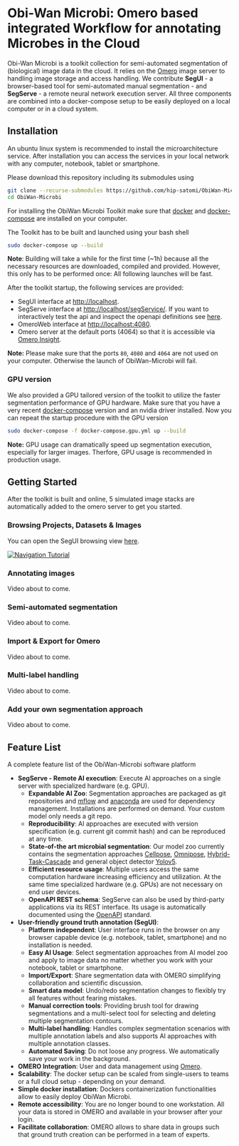 # Obi-Wan Microbi: Omero based integrated Workflow for annotating Microbes in the Cloud

Obi-Wan Microbi is a toolkit collection for semi-automated segmentation of (biological) image data in the cloud. It relies on the [Omero](https://www.openmicroscopy.org/omero/) image server to handling image storage and access handling. We contribute **SegUI** - a browser-based tool for semi-automated manual segmentation - and **SegServe** - a remote neural network execution server. All three components are combined into a docker-compose setup to be easily deployed on a local computer or in a cloud system.

## Installation

An ubuntu linux system is recommended to install the microarchitecture service. After installation you can access the services in your local network with any computer, notebook, tablet or smartphone.

Please download this repository including its submodules using

```bash
git clone --recurse-submodules https://github.com/hip-satomi/ObiWan-Microbi.git
cd ObiWan-Microbi
```

For installing the ObiWan Microbi Toolkit make sure that [docker](https://docs.docker.com/get-docker/) and [docker-compose](https://docs.docker.com/compose/install/) are installed on your computer.

The Toolkit has to be built and launched using your bash shell

```bash
sudo docker-compose up --build
```

**Note**: Building will take a while for the first time (~1h) because all the necessary resources are downloaded, compiled and provided. However, this only has to be performed once: All following launches will be fast.

After the toolkit startup, the following services are provided:

- SegUI interface at [http://localhost](http://localhost).
- SegServe interface at [http://localhost/segService/](http://localhost/segService/). If you want to interactively test the api and inspect the openapi definitions see [here](http://localhost/segService/docs).
- OmeroWeb interface at [http://localhost:4080](http://localhost:4080).
- Omero server at the default ports (4064) so that it is accessible via [Omero Insight](https://www.openmicroscopy.org/omero/downloads/).

**Note:** Please make sure that the ports `80`, `4080` and `4064` are not used on your computer. Otherwise the launch of ObiWan-Microbi will fail.

### GPU version

We also provided a GPU tailored version of the toolkit to utilize the faster segmentation performance of GPU hardware. Make sure that you have a very recent [docker-compose](https://docs.docker.com/compose/install/) version and an nvidia driver installed. Now you can repeat the startup procedure with the GPU version

```bash
sudo docker-compose -f docker-compose.gpu.yml up --build
```

**Note:** GPU usage can dramatically speed up segmentation execution, especially for larger images. Therfore, GPU usage is recommended in production usage.

## Getting Started

After the toolkit is built and online, 5 simulated image stacks are automatically added to the omero server to get you started.

### Browsing Projects, Datasets & Images

You can open the SegUI browsing view [here](http://localhost).

[![Navigation Tutorial](https://youtube-md.vercel.app/WYo7iMmBehg/640/360)](https://youtu.be/WYo7iMmBehg)

### Annotating images

Video about to come.

### Semi-automated segmentation

Video about to come.

### Import & Export for Omero

Video about to come.

### Multi-label handling

Video about to come.

### Add your own segmentation approach

Video about to come.

## Feature List

A complete feature list of the ObiWan-Microbi software platform

- **SegServe - Remote AI execution**: Execute AI approaches on a single server with specialized hardware (e.g. GPU).
  - **Expandable AI Zoo**: Segmentation approaches are packaged as git repositories and [mflow](https://mlflow.org/) and [anaconda](https://www.anaconda.com/) are used for dependency management. Installations are performed on demand. Your custom model only needs a git repo.
  - **Reproducibility**: AI approaches are executed with version specification (e.g. current git commit hash) and can be reproduced at any time.
  - **State-of-the art microbial segmentation**: Our model zoo currently contains the segmentation approaches [Cellpose](https://doi.org/10.1038/s41592-020-01018-x), [Omnipose](https://doi.org/10.1101/2021.11.03.467199), [Hybrid-Task-Cascade](https://arxiv.org/abs/1901.07518) and general object detector [Yolov5](https://doi.org/10.5281/zenodo.6222936).
  - **Efficient resource usage**: Multiple users access the same computation hardware increasing efficiency and utilization. At the same time specialized hardware (e.g. GPUs) are not necessary on end user devices.
  - **OpenAPI REST schema**: SegServe can also be used by third-party applications via its REST interface. Its usage is automatically documented using the [OpenAPI](https://github.com/OAI/OpenAPI-Specification) standard.
- **User-friendly ground truth annotation (SegUI)**:
  - **Platform independent**: User interface runs in the browser on any browser capable device (e.g. notebook, tablet, smartphone) and no installation is needed.
  - **Easy AI Usage**: Select segmentation approaches from AI model zoo and apply to image data no matter whether you work with your notebook, tablet or smartphone.
  - **Import/Export**: Share segmentation data with OMERO simplifying collaboration and scientific discussion.
  - **Smart data model**: Undo/redo segmentation changes to flexibly try all features without fearing mistakes.
  - **Manual correction tools**: Providing brush tool for drawing segmentations and a multi-select tool for selecting and deleting multiple segmentation contours.
  - **Multi-label handling**: Handles complex segmentation scenarios with multiple annotation labels and also supports AI approaches with multiple annotation classes.
  - **Automated Saving**: Do not loose any progress. We automatically save your work in the background.
- **OMERO Integration**: User and data management using [Omero](https://www.openmicroscopy.org/omero/).
- **Scalability**: The docker setup can be scaled from single-users to teams or a full cloud setup - depending on your demand.
- **Simple docker installation**: Dockers containerization functionalities allow to easily deploy ObiWan Microbi.
- **Remote accessibility**: You are no longer bound to one workstation. All your data is stored in OMERO and available in your browser after your login.
- **Facilitate collaboration**: OMERO allows to share data in groups such that ground truth creation can be performed in a team of experts.
